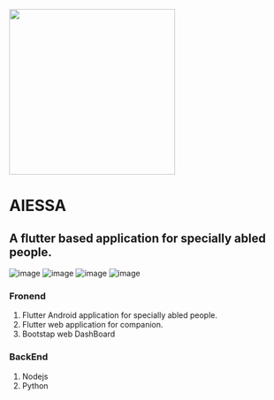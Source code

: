 <img src="https://zateart.com/aiessa/aiessa_logo2.png" width="300">

# AIESSA
## A flutter based application for specially abled people.

![image](https://user-images.githubusercontent.com/57034697/169636154-a909d72a-9bba-44fd-80d7-5075de6616d3.png)
![image](https://user-images.githubusercontent.com/57034697/169636215-f4b4d41d-90e6-44a1-84ea-1cd1c301fdac.png)
![image](https://user-images.githubusercontent.com/57034697/169636236-a1520347-26c4-498a-ab59-140a7ccf5ee4.png)
![image](https://user-images.githubusercontent.com/57034697/169636254-01f32c53-9dc5-45bb-9d2d-7582da65abb4.png)



### Fronend
1. Flutter Android application for specially abled people.
2. Flutter web application for companion. 
4. Bootstap web DashBoard

### BackEnd
1. Nodejs
2. Python







<!-- This project is a starting point for a Flutter application.

A few resources to get you started if this is your first Flutter project:

- [Lab: Write your first Flutter app](https://flutter.dev/docs/get-started/codelab)
- [Cookbook: Useful Flutter samples](https://flutter.dev/docs/cookbook)

For help getting started with Flutter, view our
[online documentation](https://flutter.dev/docs), which offers tutorials,
samples, guidance on mobile development, and a full API reference.
 -->
